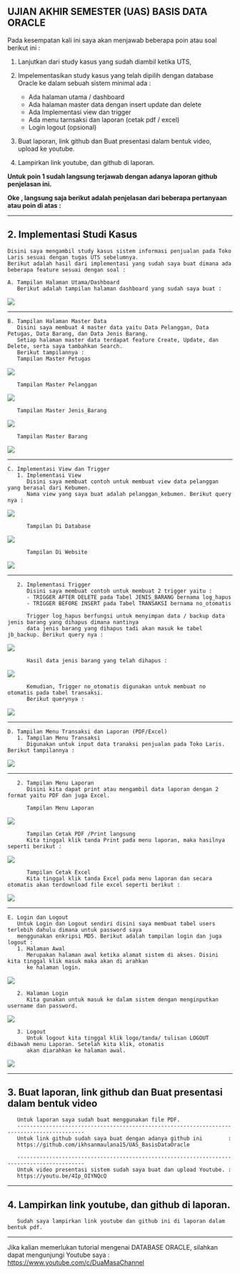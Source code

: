 ## UJIAN AKHIR SEMESTER (UAS) BASIS DATA ORACLE

   Pada kesempatan kali ini saya akan menjawab beberapa poin atau soal berikut ini :
   1. Lanjutkan dari study kasus yang sudah diambil ketika UTS,
   2. Impelementasikan study kasus yang telah dipilih dengan database Oracle ke dalam sebuah sistem minimal ada :
   
      - Ada halaman utama / dashboard
      - Ada halaman master data dengan insert update dan delete
      - Ada Implementasi view dan trigger
      - Ada menu tarnsaksi dan laporan (cetak pdf / excel)
      - Login logout (opsional)
      
   4. Buat laporan, link github dan Buat presentasi dalam bentuk video, upload ke youtube.
   5. Lampirkan link youtube, dan github di laporan.
      
 
   **Untuk poin 1 sudah langsung terjawab dengan adanya laporan github penjelasan ini.**
   
   **Oke , langsung saja berikut adalah penjelasan dari beberapa pertanyaan atau poin di atas :**

-------------------------------------------------------------------------------------------
##  2. Implementasi Studi Kasus

    Disini saya mengambil study kasus sistem informasi penjualan pada Toko Laris sesuai dengan tugas UTS sebelumnya. 
    Berikut adalah hasil dari implementasi yang sudah saya buat dimana ada beberapa feature sesuai dengan soal :
    
    A. Tampilan Halaman Utama/Dashboard
       Berikut adalah tampilan halaman dashboard yang sudah saya buat :
   <img src= "https://user-images.githubusercontent.com/45529723/149625740-1a06b532-f3d3-4d64-b143-02fd0e947c32.PNG" />    
       
-------------------------------------------------------------------------------------------       
    B. Tampilan Halaman Master Data
       Disini saya membuat 4 master data yaitu Data Pelanggan, Data Petugas, Data Barang, dan Data Jenis Barang.
       Setiap halaman master data terdapat feature Create, Update, dan Delete, serta saya tambahkan Search.
       Berikut tampilannya :
       Tampilan Master Petugas
   <img src= "https://user-images.githubusercontent.com/45529723/149628403-bbe30ab4-7b8f-435e-b667-449beac1fb77.PNG" />
       
       Tampilan Master Pelanggan
   <img src= "https://user-images.githubusercontent.com/45529723/149626636-140503e6-6613-4899-ab34-08c7bf12fa52.PNG" />
       
       Tampilan Master Jenis_Barang
   <img src= "https://user-images.githubusercontent.com/45529723/149626639-1eb60c3b-a8fc-4765-83e1-972711d62ae0.PNG" />
       
       Tampilan Master Barang
   <img src= "https://user-images.githubusercontent.com/45529723/149626638-15633fe2-8635-4b9f-b6e2-7d733e59df01.PNG" />
       
-------------------------------------------------------------------------------------------      
    C. Implementasi View dan Trigger
       1. Implementasi View
          Disini saya membuat contoh untuk membuat view data pelanggan yang berasal dari Kebumen.
          Nama view yang saya buat adalah pelanggan_kebumen. Berikut query nya :
   <img src= "https://user-images.githubusercontent.com/45529723/149626925-364295a8-73b5-4b92-899a-68013b6193ec.PNG" />
   
          Tampilan Di Database
   <img src= "https://user-images.githubusercontent.com/45529723/149626928-387ebade-7f2a-4b83-a6e3-1e41bfa7d794.PNG" /> 
   
          Tampilan Di Website
   <img src= "https://user-images.githubusercontent.com/45529723/149626929-7a4f1808-77d6-4a0e-a152-0a85b695c8a7.PNG" /> 

-------------------------------------------------------------------------------------------
       2. Implementasi Trigger
          Disini saya membuat contoh untuk membuat 2 trigger yaitu :
          - TRIGGER AFTER DELETE pada Tabel JENIS_BARANG bernama log_hapus
          - TRIGGER BEFORE INSERT pada Tabel TRANSAKSI bernama no_otomatis
          
          Trigger log_hapus berfungsi untuk menyimpan data / backup data jenis barang yang dihapus dimana nantinya
          data jenis barang yang dihapus tadi akan masuk ke tabel jb_backup. Berikut query nya :
   <img src= "https://user-images.githubusercontent.com/45529723/149627132-6c5471b9-36e8-4dc7-b9ab-0db80176518a.PNG" />
   
          Hasil data jenis barang yang telah dihapus :
   <img src= "https://user-images.githubusercontent.com/45529723/149627261-c8f2f0e4-8694-422d-9a9b-7c3befaf782b.PNG" /> 
   
          Kemudian, Trigger no_otomatis digunakan untuk membuat no otomatis pada tabel transaksi.
          Berikut querynya :
   <img src= "https://user-images.githubusercontent.com/45529723/149627134-727b5a82-f0fe-47c8-8064-67b94a2640d6.PNG" /> 
   
   
   
-------------------------------------------------------------------------------------------      
    D. Tampilan Menu Transaksi dan Laporan (PDF/Excel)
       1. Tampilan Menu Transaksi
          Digunakan untuk input data tranaksi penjualan pada Toko Laris. Berikut tampilannya :
   <img src= "https://user-images.githubusercontent.com/45529723/149627404-349be79f-214d-4a7e-ac3d-07b9361e1976.PNG" />

-------------------------------------------------------------------------------------------
       2. Tampilan Menu Laporan
          Disini kita dapat print atau mengambil data laporan dengan 2 format yaitu PDF dan juga Excel.
          
          Tampilan Menu Laporan
   <img src= "https://user-images.githubusercontent.com/45529723/149627409-3a44da3c-08b4-4ae8-8358-ea7531447fac.PNG" />
   
          Tampilan Cetak PDF /Print langsung
          Kita tinggal klik tanda Print pada menu laporan, maka hasilnya seperti berikut :
   <img src= "https://user-images.githubusercontent.com/45529723/149627410-6943c5b7-52a1-43b8-8bc0-95d7e5afb044.PNG" /> 
   
          Tampilan Cetak Excel
          Kita tinggal klik tanda Excel pada menu laporan dan secara otomatis akan terdownload file excel seperti berikut :
   <img src= "https://user-images.githubusercontent.com/45529723/149627412-8b3c38b0-8354-4601-964a-cbee973789c6.PNG" /> 
   
   
   
-------------------------------------------------------------------------------------------      
    E. Login dan Logout
       Untuk Login dan Logout sendiri disini saya membuat tabel users terlebih dahulu dimana untuk password saya 
       menggunakan enkripsi MD5. Berikut adalah tampilan login dan juga logout :
       1. Halaman Awal 
          Merupakan halaman awal ketika alamat sistem di akses. Disini kita tinggal klik masuk maka akan di arahkan
          ke halaman login.
  <img src= "https://user-images.githubusercontent.com/45529723/149627643-2a129fac-dd15-4399-815c-c621917616e7.PNG" />    
  
       2. Halaman Login
          Kita gunakan untuk masuk ke dalam sistem dengan menginputkan username dan password.
  <img src= "https://user-images.githubusercontent.com/45529723/149627650-ca47acab-f79d-42a9-941c-61460caa9999.PNG" />
    
       3. Logout
          Untuk logout kita tinggal klik logo/tanda/ tulisan LOGOUT dibawah menu Laporan. Setelah kita klik, otomatis
          akan diarahkan ke halaman awal.
  <img src= "https://user-images.githubusercontent.com/45529723/149627652-f305c2ac-94df-42da-b24a-1d80b7baa6b1.PNG" />
    
-------------------------------------------------------------------------------------------
##  3. Buat laporan, link github dan Buat presentasi dalam bentuk video
       Untuk laporan saya sudah buat menggunakan file PDF.
       -------------------------------------------------------------------------------------------
       Untuk link github sudah saya buat dengan adanya github ini        : 
       https://github.com/ikhsanmaulana15/UAS_BasisDataOracle
       
       -------------------------------------------------------------------------------------------
       Untuk video presentasi sistem sudah saya buat dan upload Youtube. : 
       https://youtu.be/4Ip_OIYNQcQ
       
-------------------------------------------------------------------------------------------            
##  4. Lampirkan link youtube, dan github di laporan.
       Sudah saya lampirkan link youtube dan github ini di laporan dalam bentuk pdf.
       
 -------------------------------------------------------------------------------------------         
Jika kalian memerlukan tutorial mengenai DATABASE ORACLE, silahkan dapat mengunjungi Youtube saya :
 https://www.youtube.com/c/DuaMasaChannel
 



